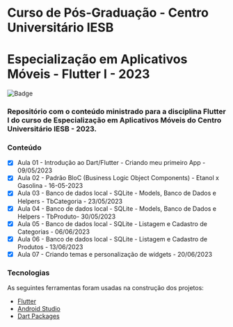# Curso de Pós-Graduação - Centro Universitário IESB
# Especialização em Aplicativos Móveis - Flutter I - 2023

![Badge](https://img.shields.io/badge/Marcos%20Dias%20Vendramini-Flutter-blue)

### Repositório com o conteúdo ministrado para a disciplina Flutter I do curso de Especialização em Aplicativos Móveis do Centro Universitário IESB - 2023.

### Conteúdo

- [x] Aula 01 - Introdução ao Dart/Flutter - Criando meu primeiro App - 09/05/2023
- [x] Aula 02 - Padrão BloC (Business Logic Object Components) - Etanol x Gasolina - 16-05-2023
- [x] Aula 03 - Banco de dados local - SQLite - Models, Banco de Dados e Helpers - TbCategoria - 23/05/2023
- [x] Aula 04 - Banco de dados local - SQLite - Models, Banco de Dados e Helpers - TbProduto- 30/05/2023
- [x] Aula 05 - Banco de dados local - SQLite - Listagem e Cadastro de Categorias - 06/06/2023
- [x] Aula 06 - Banco de dados local - SQLite - Listagem e Cadastro de Produtos - 13/06/2023
- [x] Aula 07 - Criando temas e personalização de widgets - 20/06/2023

### Tecnologias

As seguintes ferramentas foram usadas na construção dos projetos:

- [Flutter](https://flutter.dev/)
- [Android Studio](https://developer.android.com/studio)
- [Dart Packages](https://pub.dev/)
